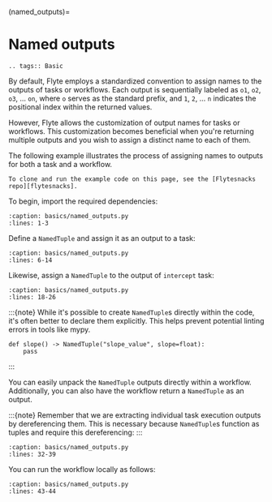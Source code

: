 (named_outputs)=

# Named outputs

```{eval-rst}
.. tags:: Basic
```

By default, Flyte employs a standardized convention to assign names to the outputs of tasks or workflows.
Each output is sequentially labeled as `o1`, `o2`, `o3`, ... `on`, where `o` serves as the standard prefix,
and `1`, `2`, ... `n` indicates the positional index within the returned values.

However, Flyte allows the customization of output names for tasks or workflows.
This customization becomes beneficial when you're returning multiple outputs
and you wish to assign a distinct name to each of them.

The following example illustrates the process of assigning names to outputs for both a task and a workflow.

```{note}
To clone and run the example code on this page, see the [Flytesnacks repo][flytesnacks].
```

To begin, import the required dependencies:

```{literalinclude} /examples/basics/basics/named_outputs.py
:caption: basics/named_outputs.py
:lines: 1-3
```

Define a `NamedTuple` and assign it as an output to a task:

```{literalinclude} /examples/basics/basics/named_outputs.py
:caption: basics/named_outputs.py
:lines: 6-14
```

Likewise, assign a `NamedTuple` to the output of `intercept` task:

```{literalinclude} /examples/basics/basics/named_outputs.py
:caption: basics/named_outputs.py
:lines: 18-26
```

:::{note}
While it's possible to create `NamedTuple`s directly within the code,
it's often better to declare them explicitly. This helps prevent potential linting errors in tools like mypy.

```
def slope() -> NamedTuple("slope_value", slope=float):
    pass
```
:::

You can easily unpack the `NamedTuple` outputs directly within a workflow.
Additionally, you can also have the workflow return a `NamedTuple` as an output.

:::{note}
Remember that we are extracting individual task execution outputs by dereferencing them.
This is necessary because `NamedTuple`s function as tuples and require this dereferencing:
:::

```{literalinclude} /examples/basics/basics/named_outputs.py
:caption: basics/named_outputs.py
:lines: 32-39
```

You can run the workflow locally as follows:

```{literalinclude} /examples/basics/basics/named_outputs.py
:caption: basics/named_outputs.py
:lines: 43-44
```

[flytesnacks]: https://github.com/flyteorg/flytesnacks/tree/master/examples/basics/
